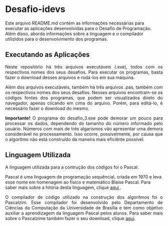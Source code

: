 <h1>Desafio-idevs</h1>
<p aling="justify">Este arquivo README.md contém as informações necessárias para executar as aplicações desenvolvidas para o Desafio de Programação. Além disso, aborda informações sobre a linguagem e o compilador utilizidos para o desenvolvimento dos programas. </p>

<h2>Executando as Aplicações</h2>
<p align="justify">Neste repositório há três arquivos executáveis (.exe), todos com os respectivos nomes dos seus desafios. Para executar os programas, basta fazer o download desses arquivos e rodá-los em sua máquina.</p>
<p align="justify">Além dos arquivos executáveis, também há três arquivos .pas, também com os respectivos nomes dos seus desafios. Nesses arquivos encontram-se os 
códigos fontes dos programas, que podem ser visualizados direto do navegador, apenas clicando em cima do arquivo. Porém, para editá-lo, é necessário fazer o download 
do mesmo.</p>
<p align="justify"><b>Importante!</b> O programa do desafio_3.exe pode demorar um pouco para processar os dados, dependendo do tamanho do número informado pelo usuário. Números com mais de três algarismos vão apresentar uma demora considerável no processamento. Isso ocorre, possivelmente, por causa que o algoritmo não está construído da maneira mais eficiênte possível.</p>


<h2>Linguagem Utilizada</h2>
<p align="justify">A linguagem utilizada para a contrução dos códigos foi o Pascal.</p> 
<p>Pascal é uma linguagem de programação sequêncial, criada em 1970 e leva esse nome em homenagem ao físico e matemático Blaise Pascal. Para saber mais sobre a hitória desta linguagem, clique <a href="https://pt.wikipedia.org/wiki/Pascal_(linguagem_de_programa%C3%A7%C3%A3o)"> aqui <a>.  </p>
<p align="justify">O compilador de código utilizado na construção dos algoritmos foi o Pascalzim. Esse compilador foi desenvolvido pelo Departamento de Ciências da Computação da Universidade de Brasília e tem como objetivo auxiliar a aprendizagem da linguagem Pascal pelos alunos. Para saber mais sobre o Pascalzime também fazer o seu download, clique <a href="http://pascalzimbr.blogspot.com/"> aqui</a>.   </p> 
 
